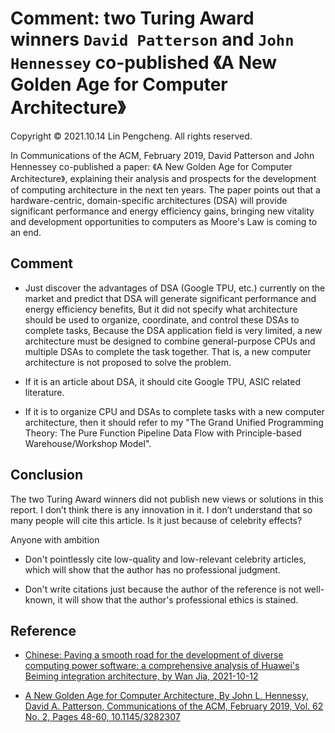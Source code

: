 # Comment: two Turing Award winners `David Patterson` and `John Hennessey` co-published 《A New Golden Age for Computer Architecture》

Copyright © 2021.10.14 Lin Pengcheng. All rights reserved.

In Communications of the ACM, February 2019, David Patterson 
and John Hennessey co-published a paper: 
《A New Golden Age for Computer Architecture》, 
explaining their analysis and prospects 
for the development of computing architecture 
in the next ten years. The paper points out that 
a hardware-centric, domain-specific architectures (DSA) 
will provide significant performance 
and energy efficiency gains, bringing new vitality 
and development opportunities to computers 
as Moore's Law is coming to an end.

## Comment

- Just discover the advantages of DSA (Google TPU, etc.) 
  currently on the market and predict that 
  DSA will generate significant performance 
  and energy efficiency benefits, 
  But it did not specify what architecture 
  should be used to organize, coordinate, 
  and control these DSAs to complete tasks, 
  Because the DSA application field is very limited, 
  a new architecture must be designed to combine 
  general-purpose CPUs and multiple DSAs 
  to complete the task together. That is, 
  a new computer architecture is not 
  proposed to solve the problem.

- If it is an article about DSA, 
  it should cite Google TPU, 
  ASIC related literature.

- If it is to organize CPU and DSAs to complete 
  tasks with a new computer architecture, 
  then it should refer to my 
  "The Grand Unified Programming Theory: 
  The Pure Function Pipeline Data Flow with 
  Principle-based Warehouse/Workshop Model".
  
## Conclusion

The two Turing Award winners did not publish 
new views or solutions in this report. 
I don’t think there is any innovation in it. 
I don’t understand that so many people 
will cite this article. 
Is it just because of celebrity effects? 

Anyone with ambition

- Don't pointlessly cite low-quality and low-relevant celebrity articles, 
  which will show that the author has no professional judgment.
  
- Don't write citations just because the author of the reference is not well-known, 
  it will show that the author's professional ethics is stained.

## Reference

- [Chinese: Paving a smooth road for the development of diverse computing power software: a comprehensive analysis of Huawei's Beiming integration architecture, by Wan Jia, 2021-10-12](https://www.infoq.cn/article/h8yElVd995fv4dCvZiuB)

- [A New Golden Age for Computer Architecture, By John L. Hennessy, David A. Patterson, Communications of the ACM, February 2019, Vol. 62 No. 2, Pages 48-60, 10.1145/3282307](https://cacm.acm.org/magazines/2019/2/234352-a-new-golden-age-for-computer-architecture/fulltext)


